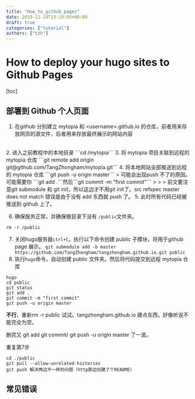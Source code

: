 ```yaml
---
title: "How_to_github_pages"
date: 2019-11-19T13:10:03+08:00
draft: true
categories: ["tutorial"]
authors: ["tzh"]
---
```


# How to deploy your hugo sites to Github Pages

[toc]

## 部署到 Github 个人页面 

1. 在github 分别建立 mytopia 和 \<username\>.github.io 的仓库，前者用来存放网页的源文件，后者用来存放最终展示的网站内容
</br>
2. 进入之前教程中的本地目录
```cd /mytopia```
3. 将 mytopia 项目关联到远程的 mytopia 仓库
```git remote add origin git@github.com/TangZhongham/mytopia.git```
4. 将本地网站全部推送到远程的 mytopia 仓库
```git push -u origin master```
> 可能会出现push 不了的原因。可能需要你 ```git add .```然后```git commit -m "first commit"``` 
>
> > 前文要注意git submodule 和 git init，所以这边才不用git init了。src refspec master does not match 错误是由于没有 add 东西就 push 了。
5. 此时所有代码已经被推送到 github 上了。

6. 确保服务正常，并确保根目录下没有 ```/public```文件夹。
```shell
rm -r /public
```
7. 关闭hugo服务器```ctrl+C```，执行以下命令创建 public 子模块，将用于github page 展示。
```git submodule add -b master  https://github.com/TangZhongham/tangzhongham.github.io.git public```
8. 执行```hugo```命令，自动创建 public 文件夹。然后将代码提交到远程 mytopia 仓库
```shell
hugo
cd public
git status
git add .
git commit -m "first commit"
git push -u origin master
```



**不行**，重新rm -r public 试试。tangzhongham.github.io 建点东西，好像听说不能完全为空。

删完又 git add git commit/ git push -u origin master 了一波。

重复第7步
```
cd ./public
git pull --allow-unrelated-histories
git push 解决两边不一样的问题（http那边创建了个README）
```





## 常见错误